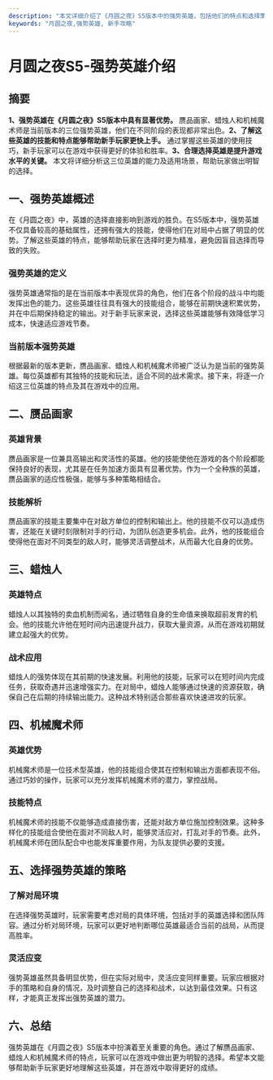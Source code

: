 ```yaml
---
description: "本文详细介绍了《月圆之夜》S5版本中的强势英雄，包括他们的特点和选择策略，帮助新手玩家更好地理解游戏。"
keywords: "月圆之夜,强势英雄, 新手攻略"
---
```

# 月圆之夜S5-强势英雄介绍

## 摘要

**1、强势英雄在《月圆之夜》S5版本中具有显著优势。** 赝品画家、蜡烛人和机械魔术师是当前版本的三位强势英雄，他们在不同阶段的表现都非常出色。**2、了解这些英雄的技能和特点能够帮助新手玩家更快上手。** 通过掌握这些英雄的使用技巧，新手玩家可以在游戏中获得更好的体验和胜率。**3、合理选择英雄是提升游戏水平的关键。** 本文将详细分析这三位英雄的能力及适用场景，帮助玩家做出明智的选择。

## 一、强势英雄概述

在《月圆之夜》中，英雄的选择直接影响到游戏的胜负。在S5版本中，强势英雄不仅具备较高的基础属性，还拥有强大的技能，使得他们在对局中占据了明显的优势。了解这些英雄的特点，能够帮助玩家在选择时更为精准，避免因盲目选择而导致的失败。

### 强势英雄的定义

强势英雄通常指的是在当前版本中表现优异的角色，他们在各个阶段的战斗中均能发挥出色的能力。这些英雄往往具有强大的技能组合，能够在前期快速积累优势，并在中后期保持稳定的输出。对于新手玩家来说，选择这些英雄能够有效降低学习成本，快速适应游戏节奏。

### 当前版本强势英雄

根据最新的版本更新，赝品画家、蜡烛人和机械魔术师被广泛认为是当前的强势英雄。每位英雄都有其独特的技能和玩法，适合不同的战术需求。接下来，将逐一介绍这三位英雄的特点及其在游戏中的应用。

## 二、赝品画家

### 英雄背景

赝品画家是一位兼具高输出和灵活性的英雄。他的技能使他在游戏的各个阶段都能保持良好的表现，尤其是在任务加速方面具有显著优势。作为一个全种族的英雄，赝品画家的适应性极强，能够与多种策略相结合。

### 技能解析

赝品画家的技能主要集中在对敌方单位的控制和输出上。他的技能不仅可以造成伤害，还能在关键时刻限制对手的行动，为团队创造更多机会。此外，他的技能组合使得他在面对不同类型的敌人时，能够灵活调整战术，从而最大化自身的优势。

## 三、蜡烛人

### 英雄特点

蜡烛人以其独特的卖血机制而闻名，通过牺牲自身的生命值来换取超前发育的机会。他的技能允许他在短时间内迅速提升战力，获取大量资源，从而在游戏初期就建立起强大的优势。

### 战术应用

蜡烛人的强势体现在其前期的快速发展。利用他的技能，玩家可以在短时间内完成任务，获取奇遇并迅速增强实力。在对局中，蜡烛人能够通过快速的资源获取，确保自己在后期的持续输出能力。这种战术特别适合那些喜欢快速进攻的玩家。

## 四、机械魔术师

### 英雄优势

机械魔术师是一位技术型英雄，他的技能组合使其在控制和输出方面都表现不俗。通过巧妙的操作，玩家可以充分发挥机械魔术师的潜力，掌控战局。

### 技能特点

机械魔术师的技能不仅能够造成直接伤害，还能对敌方单位施加控制效果。这种多样化的技能组合使他在面对不同敌人时，能够灵活应对，打乱对手的节奏。此外，机械魔术师在团队配合中也能发挥重要作用，为队友提供必要的支援。

## 五、选择强势英雄的策略

### 了解对局环境

在选择强势英雄时，玩家需要考虑对局的具体环境，包括对手的英雄选择和团队阵容。通过分析对局环境，玩家可以更好地判断哪位英雄最适合当前的战局，从而提高胜率。

### 灵活应变

强势英雄虽然具备明显优势，但在实际对局中，灵活应变同样重要。玩家应根据对手的策略和自身的情况，及时调整自己的选择和战术，以达到最佳效果。只有这样，才能真正发挥出强势英雄的潜力。

## 六、总结

强势英雄在《月圆之夜》S5版本中扮演着至关重要的角色。通过了解赝品画家、蜡烛人和机械魔术师的特点，玩家可以在游戏中做出更为明智的选择。希望本文能够帮助新手玩家更好地理解这些英雄，并在游戏中取得更好的成绩。
